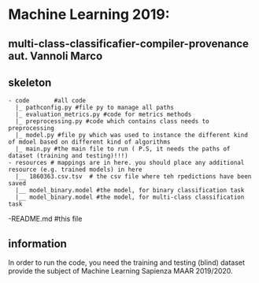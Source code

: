 # Machine Learning 2019:
## multi-class-classificafier-compiler-provenance aut. Vannoli Marco

## skeleton
    - code       #all code 
      |_ pathconfig.py #file py to manage all paths
      |_ evaluation_metrics.py #code for metrics methods
      |_ preprocessing.py #code which contains class needs to preprocessing
      |_ model.py #file py which was used to instance the different kind of mdoel based on different kind of algorithms
      |_ main.py #the main file to run ( P.S, it needs the paths of dataset (training and testing)!!!)
    - resources # mappings are in here. you should place any additional resource (e.g. trained models) in here
      |__ 1860363.csv.tsv  # the csv file where teh rpedictions have been saved 
      |__ model_binary.model #the model, for binary classification task
      |__ model_binary.model #the model, for multi-class classification task

-README.md #this file
  
## information
In order to run the code, you need the training and testing (blind) dataset
provide the subject of Machine Learning Sapienza MAAR 2019/2020.

